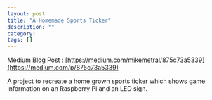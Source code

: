 ```yaml
---
layout: post
title: "A Homemade Sports Ticker"
description: ""
category: 
tags: []
---
```


Medium Blog Post \: [https://medium.com/mikemetral/875c73a5339](https://medium.com/p/875c73a5339)

A project to recreate a home grown sports ticker which shows game
information on an Raspberry Pi and an LED sign. 
